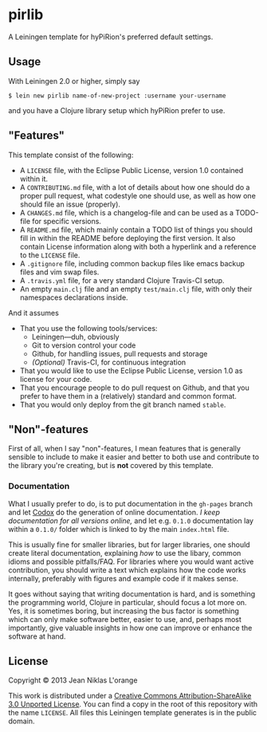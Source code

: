 # pirlib

A Leiningen template for hyPiRion's preferred default settings.

## Usage

With Leiningen 2.0 or higher, simply say

```shell
$ lein new pirlib name-of-new-project :username your-username
```

and you have a Clojure library setup which hyPiRion prefer to use.

## "Features"

This template consist of the following:

* A `LICENSE` file, with the Eclipse Public License, version 1.0 contained
  within it.
* A `CONTRIBUTING.md` file, with a lot of details about how one should do a
  proper pull request, what codestyle one should use, as well as how one should
  file an issue (properly).
* A `CHANGES.md` file, which is a changelog-file and can be used as a TODO-file
  for specific versions.
* A `README.md` file, which mainly contain a TODO list of things you should fill
  in within the README before deploying the first version. It also contain
  License information along with both a hyperlink and a reference to the
  `LICENSE` file.
* A `.gitignore` file, including common backup files like emacs backup files and
  vim swap files.
* A `.travis.yml` file, for a very standard Clojure Travis-CI setup.
* An empty `main.clj` file and an empty `test/main.clj` file, with only their
  namespaces declarations inside.

And it assumes

* That you use the following tools/services:
  * Leiningen—duh, obviously
  * Git to version control your code
  * Github, for handling issues, pull requests and storage
  * *(Optional)* Travis-CI, for continuous integration
* That you would like to use the Eclipse Public License, version 1.0 as license
  for your code.
* That you encourage people to do pull request on Github, and that you prefer to
  have them in a (relatively) standard and common format.
* That you would only deploy from the git branch named `stable`.

## "Non"-features

First of all, when I say "non"-features, I mean features that is generally
sensible to include to make it easier and better to both use and contribute to
the library you're creating, but is **not** covered by this template.

### Documentation

What I usually prefer to do, is to put documentation in the `gh-pages` branch
and let [Codox][] do the generation of online documentation. *I keep
documentation for all versions online,* and let e.g. `0.1.0` documentation lay
within a `0.1.0/` folder which is linked to by the main `index.html` file.

This is usually fine for smaller libraries, but for larger libraries, one should
create literal documentation, explaining *how* to use the libary, common idioms
and possible pitfalls/FAQ. For libraries where you would want active
contribution, you should write a text which explains how the code works
internally, preferably with figures and example code if it makes sense.

It goes without saying that writing documentation is hard, and is something the
programming world, Clojure in particular, should focus a lot more on. Yes, it is
sometimes boring, but increasing the bus factor is something which can only make
software better, easier to use, and, perhaps most importantly, give valuable
insights in how one can improve or enhance the software at hand.

[codox]: https://www.github.com/weavejester/codox "Codox, by Weavejester."

## License

Copyright © 2013 Jean Niklas L'orange

This work is distributed under a
[Creative Commons Attribution-ShareAlike 3.0 Unported License][license]. You can
find a copy in the root of this repository with the name `LICENSE`. All files
this Leiningen template generates is in the public domain.

[license]: http://creativecommons.org/licenses/by-sa/3.0/
